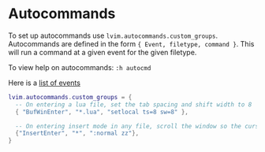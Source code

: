 # Autocommands

To set up autocommands use `lvim.autocommands.custom_groups`. Autocommands are defined in the form `{ Event, filetype, command }`. This will run a command at a given event for the given filetype.

To view help on autocommands: `:h autocmd`

Here is a [list of events](https://tech.saigonist.com/b/code/list-all-vim-script-events.html)

```lua
lvim.autocommands.custom_groups = {
  -- On entering a lua file, set the tab spacing and shift width to 8
  { "BufWinEnter", "*.lua", "setlocal ts=8 sw=8" },

  -- On entering insert mode in any file, scroll the window so the cursor line is centered
  {"InsertEnter", "*", ":normal zz"},
}
```

